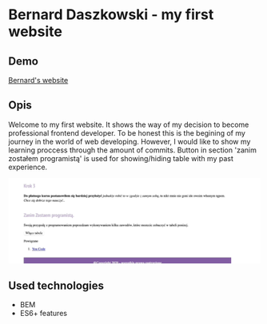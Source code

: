 # Bernard Daszkowski - my first website

## Demo

[Bernard's website](https://bernarddaszkowski.github.io/Homepage/)

## Opis

Welcome to my first website. It shows the way of my decision to become professional frontend developer. To be honest this is the begining of my journey in the world of web developing. However, I would like to show my learning proccess through the amount of commits. Button in section 'zanim zostałem programistą' is used for showing/hiding table with my past experience. 

![How to use button](images/H2U_Button.gif)

## Used technologies
- BEM
- ES6+ features